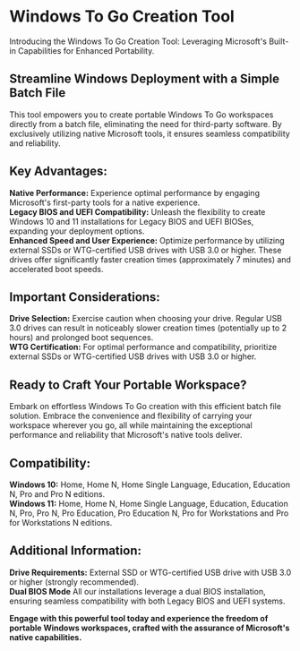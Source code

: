 # Windows To Go Creation Tool
Introducing the Windows To Go Creation Tool: Leveraging Microsoft's Built-in Capabilities for Enhanced Portability.

## Streamline Windows Deployment with a Simple Batch File

This tool empowers you to create portable Windows To Go workspaces directly from a batch file, eliminating the need for third-party software. By exclusively utilizing native Microsoft tools, it ensures seamless compatibility and reliability.  

## Key Advantages:
**Native Performance:** Experience optimal performance by engaging Microsoft's first-party tools for a native experience.  
**Legacy BIOS and UEFI Compatibility:** Unleash the flexibility to create Windows 10 and 11 installations for Legacy BIOS and UEFI BIOSes, expanding your deployment options.  
**Enhanced Speed and User Experience:** Optimize performance by utilizing external SSDs or WTG-certified USB drives with USB 3.0 or higher. These drives offer significantly faster creation times (approximately 7 minutes) and accelerated boot speeds.  

## Important Considerations:
**Drive Selection:** Exercise caution when choosing your drive. Regular USB 3.0 drives can result in noticeably slower creation times (potentially up to 2 hours) and prolonged boot sequences.   
**WTG Certification:** For optimal performance and compatibility, prioritize external SSDs or WTG-certified USB drives with USB 3.0 or higher.  

## Ready to Craft Your Portable Workspace? 
Embark on effortless Windows To Go creation with this efficient batch file solution. Embrace the convenience and flexibility of carrying your workspace wherever you go, all while maintaining the exceptional performance and reliability that Microsoft's native tools deliver.  

## Compatibility: 
**Windows 10:** Home, Home N, Home Single Language, Education, Education N, Pro and Pro N editions.  
**Windows 11:** Home, Home N, Home Single Language, Education, Education N, Pro, Pro N, Pro Education, Pro Education N, Pro for Workstations and Pro for Workstations N editions.   

## Additional Information: 
**Drive Requirements:** External SSD or WTG-certified USB drive with USB 3.0 or higher (strongly recommended).  
**Dual BIOS Mode** All our installations leverage a dual BIOS installation, ensuring seamless compatibility with both Legacy BIOS and UEFI systems.  

**Engage with this powerful tool today and experience the freedom of portable Windows workspaces, crafted with the assurance of Microsoft's native capabilities.**
